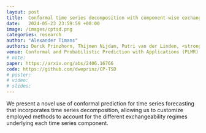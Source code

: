 ```yaml
---
layout: post
title:  Conformal time series decomposition with component-wise exchangeability
date:   2024-05-23 23:59:59 +00:00
image: /images/cptsd.png
categories: research
author: "Alexander Timans"
authors: Derck Prinzhorn, Thijmen Nijdam, Putri van der Linden, <strong>Alexander Timans</strong>
venue: Conformal and Probabilistic Prediction with Applications (PLMR)
# note:
paper: https://arxiv.org/abs/2406.16766
code: https://github.com/dweprinz/CP-TSD
# poster: 
# video: 
# slides:
---
```


We present a novel use of conformal prediction for time series forecasting that incorporates time series decomposition, allowing us to customize employed methods to account for the different exchangeability regimes underlying each time series component.